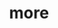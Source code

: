 ---
layout: page
title: more
nav: true
nav_order: 6
dropdown: true
children: 
    - title: publications
      permalink: /publications/
    - title: blogs
      permalink: /blog/
    - title: projects
      permalink: /projects/
---